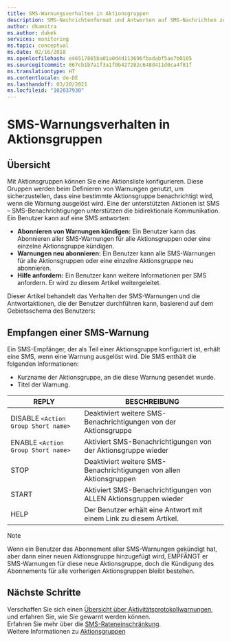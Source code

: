 ```yaml
---
title: SMS-Warnungsverhalten in Aktionsgruppen
description: SMS-Nachrichtenformat und Antworten auf SMS-Nachrichten zum Kündigen des Abonnements, erneuten Abonnieren oder Anfordern von Hilfe.
author: dkamstra
ms.author: dukek
services: monitoring
ms.topic: conceptual
ms.date: 02/16/2018
ms.openlocfilehash: e46517865ba01a0d4d113696fbadabf5ae7b0105
ms.sourcegitcommit: 867cb1b7a1f3a1f0b427282c648d411d0ca4f81f
ms.translationtype: HT
ms.contentlocale: de-DE
ms.lasthandoff: 03/20/2021
ms.locfileid: "102037930"
---
```

# <a name="sms-alert-behavior-in-action-groups"></a>SMS-Warnungsverhalten in Aktionsgruppen

## <a name="overview"></a>Übersicht 
Mit Aktionsgruppen können Sie eine Aktionsliste konfigurieren. Diese Gruppen werden beim Definieren von Warnungen genutzt, um sicherzustellen, dass eine bestimmte Aktionsgruppe benachrichtigt wird, wenn die Warnung ausgelöst wird. Eine der unterstützten Aktionen ist SMS – SMS-Benachrichtigungen unterstützen die bidirektionale Kommunikation. Ein Benutzer kann auf eine SMS antworten:

- **Abonnieren von Warnungen kündigen:** Ein Benutzer kann das Abonnieren aller SMS-Warnungen für alle Aktionsgruppen oder eine einzelne Aktionsgruppe kündigen.
- **Warnungen neu abonnieren:** Ein Benutzer kann alle SMS-Warnungen für alle Aktionsgruppen oder eine einzelne Aktionsgruppe neu abonnieren.  
- **Hilfe anfordern:** Ein Benutzer kann weitere Informationen per SMS anfordern. Er wird zu diesem Artikel weitergeleitet.

Dieser Artikel behandelt das Verhalten der SMS-Warnungen und die Antwortaktionen, die der Benutzer durchführen kann, basierend auf dem Gebietsschema des Benutzers:

## <a name="receiving-an-sms-alert"></a>Empfangen einer SMS-Warnung
Ein SMS-Empfänger, der als Teil einer Aktionsgruppe konfiguriert ist, erhält eine SMS, wenn eine Warnung ausgelöst wird. Die SMS enthält die folgenden Informationen:
* Kurzname der Aktionsgruppe, an die diese Warnung gesendet wurde.
* Titel der Warnung.

| REPLY | BESCHREIBUNG |
| ----- | ----------- |
| DISABLE `<Action Group Short name>` | Deaktiviert weitere SMS-Benachrichtigungen von der Aktionsgruppe |
| ENABLE `<Action Group Short name>` | Aktiviert SMS-Benachrichtigungen von der Aktionsgruppe wieder |
| STOP | Deaktiviert weitere SMS-Benachrichtigungen von allen Aktionsgruppen |
| START | Aktiviert SMS-Benachrichtigungen von ALLEN Aktionsgruppen wieder |
| HELP | Der Benutzer erhält eine Antwort mit einem Link zu diesem Artikel. |

>[!NOTE]
>Wenn ein Benutzer das Abonnement aller SMS-Warnungen gekündigt hat, aber dann einer neuen Aktionsgruppe hinzugefügt wird, EMPFÄNGT er SMS-Warnungen für diese neue Aktionsgruppe, doch die Kündigung des Abonnements für alle vorherigen Aktionsgruppen bleibt bestehen.

## <a name="next-steps"></a>Nächste Schritte
Verschaffen Sie sich einen [Übersicht über Aktivitätsprotokollwarnungen](./alerts-overview.md), und erfahren Sie, wie Sie gewarnt werden können.  
Erfahren Sie mehr über die [SMS-Rateneinschränkung](alerts-rate-limiting.md).  
Weitere Informationen zu [Aktionsgruppen](./action-groups.md)